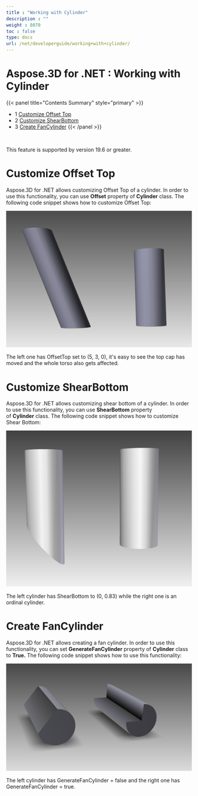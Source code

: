 ```yaml
---
title : "Working with Cylinder" 
description : "" 
weight : 8070 
toc : false
type: docs
url: /net/developerguide/working+with+cylinder/
---
```


# Aspose.3D for .NET : Working with Cylinder


{{< panel title="Contents Summary" style="primary" >}}
*   1 [Customize Offset Top](#customize-offset-top)
*   2 [Customize ShearBottom](#customize-shearbottom)
*   3 [Create FanCylinder](#create-fancylinder)
{{< /panel >}}
 

 

This feature is supported by version 19.6 or greater.

# Customize Offset Top

Aspose.3D for .NET allows customizing Offset Top of a cylinder. In order to use this functionality, you can use **Offset** property of **Cylinder** class. The following code snippet shows how to customize Offset Top:

![image](92340227.png)

The left one has OffsetTop set to (5, 3, 0), it's easy to see the top cap has moved and the whole torso also gets affected.

# Customize ShearBottom

Aspose.3D for .NET allows customizing shear bottom of a cylinder. In order to use this functionality, you can use **ShearBottom** property of **Cylinder** class. The following code snippet shows how to customize Shear Bottom:

![image](92340226.png)

The left cylinder has ShearBottom to (0, 0.83) while the right one is an ordinal cylinder.

# Create FanCylinder

Aspose.3D for .NET allows creating a fan cylinder. In order to use this functionality, you can set **GenerateFanCylinder** property of **Cylinder** class to **True.** The following code snippet shows how to use this functionality:

![image](92340225.png)

The left cylinder has GenerateFanCylinder = false and the right one has GenerateFanCylinder = true.

